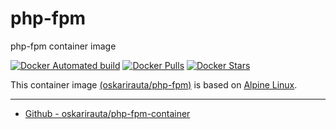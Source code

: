 # php-fpm
php-fpm container image

[![Docker Automated build](https://img.shields.io/docker/automated/oskarirauta/php-fpm.svg?style=for-the-badge&logo=docker)](https://hub.docker.com/r/oskarirauta/php-fpm/)
[![Docker Pulls](https://img.shields.io/docker/pulls/oskarirauta/php-fpm.svg?style=for-the-badge&logo=docker)](https://hub.docker.com/r/oskarirauta/php-fpm/)
[![Docker Stars](https://img.shields.io/docker/stars/oskarirauta/php-fpm.svg?style=for-the-badge&logo=docker)](https://hub.docker.com/r/oskarirauta/php-fpm/)

This container image [(oskarirauta/php-fpm)](https://hub.docker.com/r/oskarirauta/nginx/) is based on [Alpine Linux](https://hub.docker.com/_/alpine).

----

* [Github - oskarirauta/php-fpm-container](https://github.com/oskarirauta/php-fpm-container)
